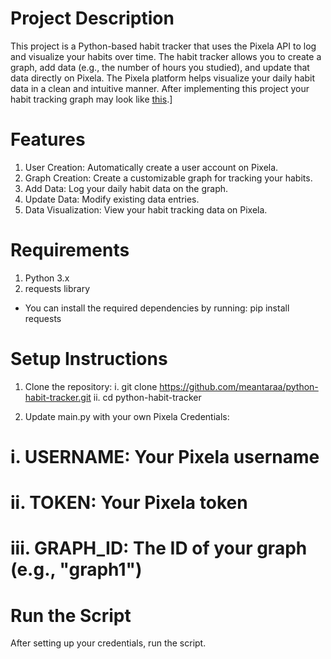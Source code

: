 # Project Description

This project is a Python-based habit tracker that uses the Pixela API to log and visualize your habits over time. The habit tracker allows you to create a graph, add data (e.g., the number of hours you studied), and update that data directly on Pixela. The Pixela platform helps visualize your daily habit data in a clean and intuitive manner. After implementing this project your habit tracking graph may look like [this](https://pixe.la/v1/users/a-young/graphs/graph1.html).]

# Features

1. User Creation: Automatically create a user account on Pixela.
2. Graph Creation: Create a customizable graph for tracking your habits.
3. Add Data: Log your daily habit data on the graph.
4. Update Data: Modify existing data entries.
5. Data Visualization: View your habit tracking data on Pixela.


# Requirements
1. Python 3.x
2. requests library
- You can install the required dependencies by running: pip install requests

# Setup Instructions
1. Clone the repository:
   i. git clone https://github.com/meantaraa/python-habit-tracker.git
   ii. cd python-habit-tracker
   
2. Update main.py with your own Pixela Credentials: 
  # i. USERNAME: Your Pixela username
  # ii. TOKEN: Your Pixela token
  # iii. GRAPH_ID: The ID of your graph (e.g., "graph1")
   
# Run the Script
After setting up your credentials, run the script.
